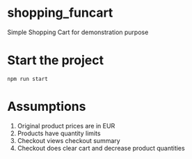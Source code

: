 # shopping_funcart
Simple Shopping Cart for demonstration purpose

# Start the project
```npm run start```

# Assumptions
1. Original product prices are in EUR
2. Products have quantity limits
3. Checkout views checkout summary
4. Checkout does clear cart and decrease product quantities